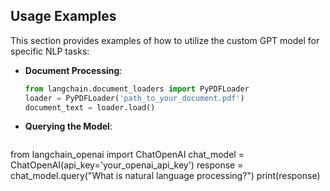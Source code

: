 ## Usage Examples

This section provides examples of how to utilize the custom GPT model for specific NLP tasks:

- **Document Processing**:
  ```python
  from langchain.document_loaders import PyPDFLoader
  loader = PyPDFLoader('path_to_your_document.pdf')
  document_text = loader.load()

- **Querying the Model**:
  ```python
from langchain_openai import ChatOpenAI
chat_model = ChatOpenAI(api_key='your_openai_api_key')
response = chat_model.query("What is natural language processing?")
print(response)
